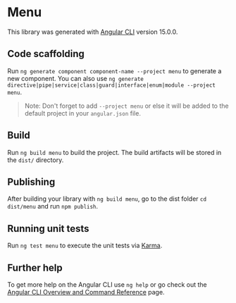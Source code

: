 # Menu

This library was generated with [Angular CLI](https://github.com/angular/angular-cli) version 15.0.0.

## Code scaffolding

Run `ng generate component component-name --project menu` to generate a new component. You can also use `ng generate directive|pipe|service|class|guard|interface|enum|module --project menu`.
> Note: Don't forget to add `--project menu` or else it will be added to the default project in your `angular.json` file. 

## Build

Run `ng build menu` to build the project. The build artifacts will be stored in the `dist/` directory.

## Publishing

After building your library with `ng build menu`, go to the dist folder `cd dist/menu` and run `npm publish`.

## Running unit tests

Run `ng test menu` to execute the unit tests via [Karma](https://karma-runner.github.io).

## Further help

To get more help on the Angular CLI use `ng help` or go check out the [Angular CLI Overview and Command Reference](https://angular.io/cli) page.
